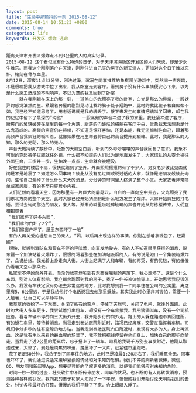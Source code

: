 ```yaml
---
layout: post
title: "生命中那颤抖的一刻 2015-08-12"
date: 2015-08-14 10:51:23 +0800
comments: true
categories: life
keywords: 开发区 爆炸 逃命
---
```

	距离天津市开发区爆炸点不到3公里的人的真实记录。
    2015-08-12 这个看似没有什么特殊的日子，对于天津滨海新区开发区的人们来说，却是少永生难忘。而我这个刚刚落户在天津，刚刚住进自己买的房子的新天津人，更加对这个日子难以忘怀，铭刻在骨与血里。  
    8月12日，深夜11点33分钟，刚洗过澡，沉溺在同事推荐的象棋闯关游戏中，突然间一声轰鸣，不是很响把我从游戏中拉了出来，我从卧室走到客厅，看到房子没有什么事情便安心下来，以为是什么施工造成的不明响声。不以为意的我又回到了卧室
     	 就在我刚躺在床上的那一刻，一道煞白的光照亮了我的卧室，白光是那么的异常，一股妖异的感觉油然而生。紧跟着房屋的剧烈晃动让我的脑子处于短路中，此时的我比傻子和白痴都不如，我已经不知道思考了，用老话说就是我的魂丢了。接下来发生的事情把魂叫了回来，却在我的记忆中留下了最深的”沟壑“       一股高频的声音冲进了我的家里，我赶紧冲进了客厅，厨房门的玻璃破碎在屋里的每一个角落，厨房的门破烂的横躺在客厅中央，景象我无法想象是什么鬼造成的。高频的声音仍在持续，不知道是惊吓害怕，还是本能，我无法抑制住自己，跟着那高频声音我疯狂的喊叫着，就像如果在用生命去将自己的高音提升到巅峰。此时，我是那么的无知，那么的无助，那么的无力。
     声音大概持续了数秒中，短暂的大脑空白后，听到门外吵吵嚷嚷的声音我回复了意识。我急不可耐的穿起裤子拔腿就往外跑。什么都不知道的人们以为是地震发生了，大家慌乱的从安全梯往外面狂奔，三步并一步，生怕晚一点点，生命就会被埋没。
     好在我住的楼层不高，很快就跑到了室外。外面熙熙攘攘的有了不少人，男女老少彼此见面就问是不是地震了？知道怎么回事吗？彼此从没有见过面或说过话的大家，就像是老朋友般彼此询问，生怕自己漏掉了什么什么天大的消息。分分钟的时间里人挤满了整个小区。大家衣着非常简单或家居服，有的甚至只穿着小内裤。
     人们茫然的看着天空，因为那里有一片巨大的蘑菇云，白白的一直向空中升去，火光照亮了我们东北方向的整个天空。此时大家已经开始猜测到是什么地方发生了爆炸。大家开始疯狂的打电话，尝试去询问那边的朋友，亲人等。渐渐的噼里啪啦碎玻璃的声音开始从每栋楼传来，人们互相抱怨着
     “我们家坏了好多东西”，
     “我们家的门坏了2个”，
     “我们家窗户坏了，屋里东西坏了一地”
     有的人再关爱的埋怨自己的亲人，“妈，以后再出现这样的事情，你别在想着拿钱包了，赶紧跑”
     很快，就听到消防车和警车不停的呼叫着，向事发地驶去。有的人不知道哪里获得的消息，说东疆一个加油站着火爆炸了，恨恨的骂着那些在加油站吸烟的人。有的说是港口一个集装箱爆炸了，众说纷纭。我光着上身走向大街。大街上站满了人和车辆，有的再哭，有的忧愁，有的傻傻的看着天空中那朵云。
     私家车不停的向外开去。渐渐的我突然听到有东西在唰唰的再落下，我心想坏了，这是个什么东西，别对人体有影响。我立即奔跑回到我的房子，找了一件长袖体恤穿上。开始思考我应该怎么办。我没有车铁定没有办法去非常远的地方，此时我想到我一个同事住在公司的公寓里，离这里有5，6公里远，于是我给他打个电话说我去他那里躲躲。其实我此时心里非常害怕，需要一个人陪着，让自己可以平静平静。
     我草草的收拾了一下东西，关闭了所有的窗户，停掉了天然气，关闭了电闸，就往外面跑。此时的大街人多车更多，我尝试着打出租车，却没有一个车肯接我。我用滴滴叫车，没有一个司机应答。看着车辆不停的向三大街外开去，我开始步行的向外走。路上的人躲在路边不肯回住所，有的躲在车里，等待着消息。当我走到泰达医院附近时，路况已经瘫痪，交警在指挥着车辆。司机们争分多秒的往有空隙的地方钻。当我走到泰达医院门口附近时，发现有太多的人，身上再流血。这是我有生以来看的最血腥的场景了，我不敢把视线停留在他们身上，加快自己的脚步向前走。当我走了近2公里的距离后，总于搭上了一辆车。司机给我说千万别去事发附近，他刚从那边过来，太惨了，到处是烧焦的味道，房屋坏了一大片，赶紧往市里跑吧。
     花了足足50分钟，我总于到了同事住的地方，此时已是凌晨1:20左右了，我们睡意全无。同事也吓坏了，我们通过说话来缓解紧张的情绪和对未知的恐惧。我们不停的刷新着微博，微信，QQ，朋友圈和新闻等App，想要尽可能的了解更多的消息，以便我们能够应对未知的危险。
     时间一秒一秒的过去，社交软件中不断传来朋友，同事的状况。也不断的有人再转发消息，预测各种各样的状况。我向我的妻子和家人汇报了一下平安，慢慢的我们开始讨论天明后我们的去处。讨论各种最坏的打算，慢慢的我们平静了下来，合上眼睛入睡了。
